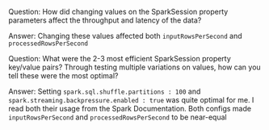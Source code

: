 Question:
How did changing values on the SparkSession property parameters affect the throughput and latency of the data?

Answer:
Changing these values affected both `inputRowsPerSecond` and  `processedRowsPerSecond`


Question:
What were the 2-3 most efficient SparkSession property key/value pairs? Through testing multiple variations on values, how can you tell these were the most optimal?

Answer:
Setting `spark.sql.shuffle.partitions : 100` and `spark.streaming.backpressure.enabled : true` was quite optimal for me. I read both their usage from the Spark Documentation. Both configs made `inputRowsPerSecond` and  `processedRowsPerSecond` to be near-equal

